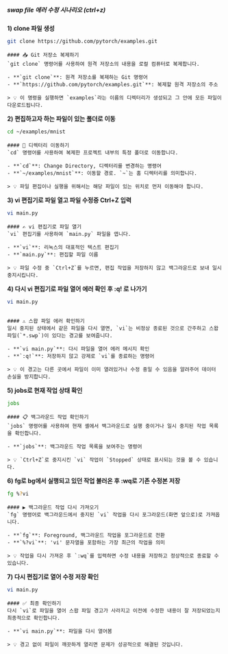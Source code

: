 ##### swap file 에러 수정 시나리오 (ctrl+z) #####

**1) clone 파일 생성**

```bash
git clone https://github.com/pytorch/examples.git
```
```desc
#### 📥 Git 저장소 복제하기
`git clone` 명령어를 사용하여 원격 저장소의 내용을 로컬 컴퓨터로 복제합니다.

- **`git clone`**: 원격 저장소를 복제하는 Git 명령어
- **`https://github.com/pytorch/examples.git`**: 복제할 원격 저장소의 주소

> 💡 이 명령을 실행하면 `examples`라는 이름의 디렉터리가 생성되고 그 안에 모든 파일이 다운로드됩니다.
```

**2) 편집하고자 하는 파일이 있는 폴더로 이동**


```bash
cd ~/examples/mnist
```
```desc
#### 📁 디렉터리 이동하기
`cd` 명령어를 사용하여 복제한 프로젝트 내부의 특정 폴더로 이동합니다.

- **`cd`**: Change Directory, 디렉터리를 변경하는 명령어
- **`~/examples/mnist`**: 이동할 경로. `~`는 홈 디렉터리를 의미합니다.

> 💡 파일 편집이나 실행을 위해서는 해당 파일이 있는 위치로 먼저 이동해야 합니다.
```


**3) vi 편집기로 파일 열고 파일 수정중 Ctrl+Z 입력**

```bash
vi main.py
```
```desc
#### ✍️ vi 편집기로 파일 열기
`vi` 편집기를 사용하여 `main.py` 파일을 엽니다.

- **`vi`**: 리눅스의 대표적인 텍스트 편집기
- **`main.py`**: 편집할 파일 이름

> 💡 파일 수정 중 `Ctrl+Z`를 누르면, 편집 작업을 저장하지 않고 백그라운드로 보내 일시 중지시킵니다.
```

**4) 다시 vi 편집기로 파일 열어 에러 확인 후 :q! 로 나가기**
```bash
vi main.py
```
```fail-pass
```
```desc
#### ⚠️ 스왑 파일 에러 확인하기
일시 중지된 상태에서 같은 파일을 다시 열면, `vi`는 비정상 종료된 것으로 간주하고 스왑 파일(`*.swp`)이 있다는 경고를 보여줍니다.

- **`vi main.py`**: 다시 파일을 열어 에러 메시지 확인
- **`:q!`**: 저장하지 않고 강제로 `vi`를 종료하는 명령어

> 💡 이 경고는 다른 곳에서 파일이 이미 열려있거나 수정 중일 수 있음을 알려주어 데이터 손실을 방지합니다.
```

**5) jobs로 현재 작업 상태 확인**

```bash
jobs
```
```desc
#### 📋 백그라운드 작업 확인하기
`jobs` 명령어를 사용하여 현재 셸에서 백그라운드로 실행 중이거나 일시 중지된 작업 목록을 확인합니다.

- **`jobs`**: 백그라운드 작업 목록을 보여주는 명령어

> 💡 `Ctrl+Z`로 중지시킨 `vi` 작업이 `Stopped` 상태로 표시되는 것을 볼 수 있습니다.
```


**6) fg로 bg에서 실행되고 있던 작업 불러온 후 :wq로 기존 수정본 저장**

```bash
fg %?vi
```
```desc
#### ▶️ 백그라운드 작업 다시 가져오기
`fg` 명령어로 백그라운드에서 중지된 `vi` 작업을 다시 포그라운드(화면 앞으로)로 가져옵니다.

- **`fg`**: Foreground, 백그라운드 작업을 포그라운드로 전환
- **`%?vi`**: 'vi' 문자열을 포함하는 가장 최근의 작업을 의미

> 💡 작업을 다시 가져온 후 `:wq`를 입력하면 수정 내용을 저장하고 정상적으로 종료할 수 있습니다.
```

**7) 다시 편집기로 열어 수정 저장 확인**

```bash
vi main.py
```
```desc
#### ✅ 최종 확인하기
다시 `vi`로 파일을 열어 스왑 파일 경고가 사라지고 이전에 수정한 내용이 잘 저장되었는지 최종적으로 확인합니다.

- **`vi main.py`**: 파일을 다시 열어봄

> 💡 경고 없이 파일이 깨끗하게 열리면 문제가 성공적으로 해결된 것입니다.
```

